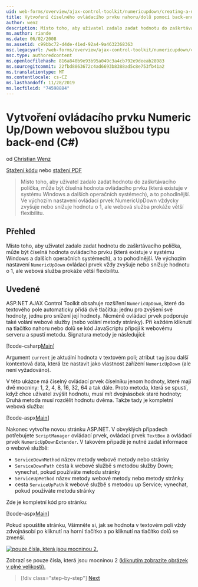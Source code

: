 ```yaml
---
uid: web-forms/overview/ajax-control-toolkit/numericupdown/creating-a-numeric-up-down-control-with-a-web-service-backend-cs
title: Vytvoření číselného ovládacího prvku nahoru/dolů pomocí back-endu webovéC#služby () | Microsoft Docs
author: wenz
description: Místo toho, aby uživatel zadalo zadat hodnotu do zaškrtávacího políčka, by se měl v systému Windows a jiných operačních systémech jednat o další ovládací prvek c...
ms.author: riande
ms.date: 06/02/2008
ms.assetid: c99bbc72-d4de-41ed-92a4-9a4632368363
msc.legacyurl: /web-forms/overview/ajax-control-toolkit/numericupdown/creating-a-numeric-up-down-control-with-a-web-service-backend-cs
msc.type: authoredcontent
ms.openlocfilehash: 816a840b9e93b95a049c3a4cb792e9deeab28983
ms.sourcegitcommit: 22fbd8863672c4ad6693b8388ad5c8e753fb41a2
ms.translationtype: MT
ms.contentlocale: cs-CZ
ms.lasthandoff: 11/28/2019
ms.locfileid: "74598884"
---
```

# <a name="creating-a-numeric-updown-control-with-a-web-service-backend-c"></a>Vytvoření ovládacího prvku Numeric Up/Down webovou službou typu back-end (C#)

od [Christian Wenz](https://github.com/wenz)

[Stažení kódu](https://download.microsoft.com/download/9/3/f/93f8daea-bebd-4821-833b-95205389c7d0/numericupdown1.cs.zip) nebo [stažení PDF](https://download.microsoft.com/download/2/d/c/2dc10e34-6983-41d4-9c08-f78f5387d32b/numericupdown1CS.pdf)

> Místo toho, aby uživatel zadalo zadat hodnotu do zaškrtávacího políčka, může být číselná hodnota ovládacího prvku (která existuje v systému Windows a dalších operačních systémech), a to pohodlnější. Ve výchozím nastavení ovládací prvek NumericUpDown vždycky zvyšuje nebo snižuje hodnotu o 1, ale webová služba prokáže větší flexibilitu.

## <a name="overview"></a>Přehled

Místo toho, aby uživatel zadalo zadat hodnotu do zaškrtávacího políčka, může být číselná hodnota ovládacího prvku (která existuje v systému Windows a dalších operačních systémech), a to pohodlnější. Ve výchozím nastavení `NumericUpDown` ovládací prvek vždy zvyšuje nebo snižuje hodnotu o 1, ale webová služba prokáže větší flexibilitu.

## <a name="steps"></a>Uvedené

ASP.NET AJAX Control Toolkit obsahuje rozšíření `NumericUpDown`, které do textového pole automaticky přidá dvě tlačítka: jednu pro zvýšení své hodnoty, jednu pro snížení její hodnoty. Nicméně ovládací prvek podporuje také volání webové služby (nebo volání metody stránky). Při každém kliknutí na tlačítko nahoru nebo dolů se kód JavaScriptu připojí k webovému serveru a spustí metodu. Signatura metody je následující:

[!code-csharp[Main](creating-a-numeric-up-down-control-with-a-web-service-backend-cs/samples/sample1.cs)]

Argument `current` je aktuální hodnota v textovém poli; atribut `tag` jsou další kontextová data, která lze nastavit jako vlastnost zařízení `NumericUpDown` (ale není vyžadováno).

V této ukázce má číselný ovládací prvek číselníku jenom hodnoty, které mají dvě mocniny: 1, 2, 4, 8, 16, 32, 64 a tak dále. Proto metoda, která se spustí, když chce uživatel zvýšit hodnotu, musí mít dvojnásobek staré hodnoty; Druhá metoda musí rozdělit hodnotu dvěma. Takže tady je kompletní webová služba:

[!code-aspx[Main](creating-a-numeric-up-down-control-with-a-web-service-backend-cs/samples/sample2.aspx)]

Nakonec vytvořte novou stránku ASP.NET. V obvyklých případech potřebujete `ScriptManager` ovládací prvek, ovládací prvek `TextBox` a ovládací prvek `NumericUpDownExtender`. V takovém případě je nutné zadat informace o webové službě:

- `ServiceDownMethod` název metody webové metody nebo stránky
- `ServiceDownPath` cesta k webové službě s metodou služby Down; vynechat, pokud používáte metodu stránky
- `ServiceUpMethod` název metody webové metody nebo metody stránky
- cesta `ServiceUpPath` k webové službě s metodou up Service; vynechat, pokud používáte metodu stránky

Zde je kompletní kód pro stránku:

[!code-aspx[Main](creating-a-numeric-up-down-control-with-a-web-service-backend-cs/samples/sample3.aspx)]

Pokud spouštíte stránku, Všimněte si, jak se hodnota v textovém poli vždy zdvojnásobí po kliknutí na horní tlačítko a po kliknutí na tlačítko dolů se zmenší.

[![pouze čísla, která jsou mocninou 2.](creating-a-numeric-up-down-control-with-a-web-service-backend-cs/_static/image2.png)](creating-a-numeric-up-down-control-with-a-web-service-backend-cs/_static/image1.png)

Zobrazí se pouze čísla, která jsou mocninou 2 ([kliknutím zobrazíte obrázek v plné velikosti).](creating-a-numeric-up-down-control-with-a-web-service-backend-cs/_static/image3.png)

> [!div class="step-by-step"]
> [Next](creating-a-numeric-up-down-control-with-a-web-service-backend-vb.md)
